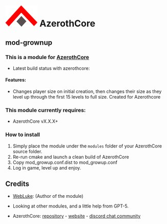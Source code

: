 # ![logo](https://raw.githubusercontent.com/azerothcore/azerothcore.github.io/master/images/logo-github.png) AzerothCore
## mod-grownup 
### This is a module for [AzerothCore](http://www.azerothcore.org)
- Latest build status with azerothcore: 

#### Features:
- Changes player size on initial creation, then changes their size as they level up through the first 15 levels to full size. Created for Azerothcore

### This module currently requires:
- AzerothCore vX.X.X+


### How to install
1. Simply place the module under the `modules` folder of your AzerothCore source folder.
2. Re-run cmake and launch a clean build of AzerothCore
3. Copy mod_growup.conf.dist to mod_growup.conf
4. Log in game, level up and enjoy.


## Credits
* [WebLuke](  https://github.com/WebLuke ): (Author of the module)

* Looking at other modules, and a little help from GPT-5.

* AzerothCore: [repository](https://github.com/azerothcore) - [website](http://azerothcore.org/) - [discord chat community](https://discord.gg/PaqQRkd)
